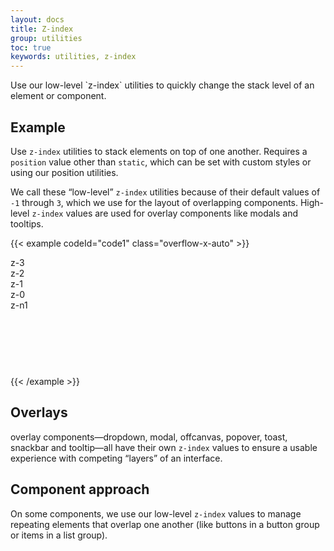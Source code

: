 ```yaml
---
layout: docs
title: Z-index
group: utilities
toc: true
keywords: utilities, z-index
---
```


<p class="fs-4 ms-0 mb-4 page-description">
 Use our low-level `z-index` utilities to quickly change the stack level of an element or component.
</p>

## Example
Use `z-index` utilities to stack elements on top of one another. Requires a `position` value other than `static`, 
which can be set with custom styles or using our position utilities.

We call these “low-level” `z-index` utilities because of their default values of `-1` through `3`, which we use for 
the layout of overlapping components. High-level `z-index` values are used for overlay components like modals 
and tooltips.

{{< example codeId="code1" class="overflow-x-auto" >}}

<div style="height: 11rem; position: relative;">
  <div class="z-3 position-absolute text-bg-primary border p-1 pt-5 ps-5 rounded-3">z-3</div>
  <div class="z-2 position-absolute text-bg-primary border p-1 pt-5 ps-5 rounded-3" style="top: 1.5rem; left: 1.5rem;">z-2</div>
  <div class="z-1 position-absolute text-bg-primary border p-1 pt-5 ps-5 rounded-3" style="top: 3rem; left: 3rem;">z-1</div>
  <div class="z-0 position-absolute text-bg-primary border p-1 pt-5 ps-5 rounded-3" style="top: 4.5rem; left: 4.5rem;">z-0</div>
  <div class="z-n1 position-absolute text-bg-primary border p-1 pt-5 ps-5 rounded-3" style="top: 6rem; left: 6rem;">z-n1</div>
</div>

{{< /example >}}

## Overlays
overlay components—dropdown, modal, offcanvas, popover, toast, snackbar and tooltip—all have their own `z-index` 
values to ensure a usable experience with competing “layers” of an interface.

## Component approach 
On some components, we use our low-level `z-index` values to manage repeating elements that overlap one another 
(like buttons in a button group or items in a list group).
